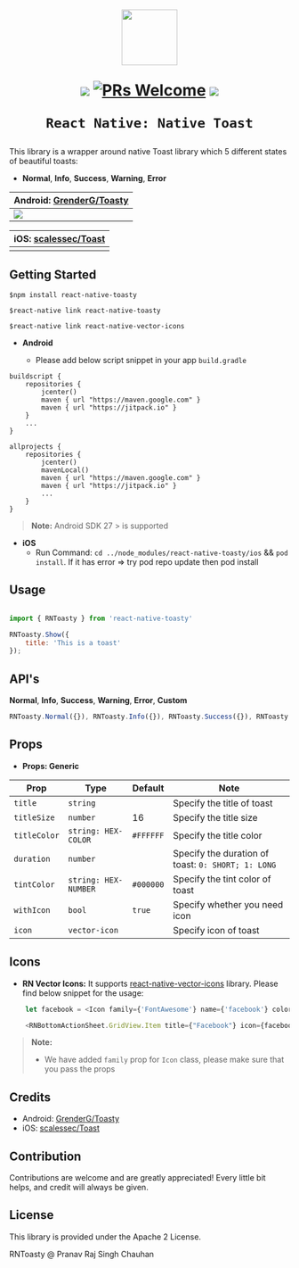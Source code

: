 <h1 align="center">

<p align="center">
  <img src="https://raw.githubusercontent.com/GrenderG/Toasty/master/art/web_hi_res_512.png" width="100" height= "100"/>
</p>

<p align="center">
  <a href="https://www.npmjs.com/package/react-native-toasty"><img src="http://img.shields.io/npm/v/react-native-toasty.svg?style=flat" /></a>
  <a href="https://github.com/prscX/react-native-toasty/pulls"><img alt="PRs Welcome" src="https://img.shields.io/badge/PRs-welcome-brightgreen.svg" /></a>
  <a href="https://github.com/prscX/react-native-toasty#License"><img src="https://img.shields.io/npm/l/react-native-toasty.svg?style=flat" /></a>
</p>

    React Native: Native Toast
</h1>

This library is a wrapper around native Toast library which 5 different states of beautiful toasts:
- **Normal**, **Info**, **Success**, **Warning**, **Error**


| **Android: [GrenderG/Toasty](https://github.com/GrenderG/Toasty)**             |
| ----------------- |
| <img src="https://raw.githubusercontent.com/GrenderG/Toasty/master/art/collage.png" />                  |


| **iOS: [scalessec/Toast](https://github.com/scalessec/Toast)**             |
| ----------------- |
|                 |


## Getting Started

`$npm install react-native-toasty`

`$react-native link react-native-toasty`

`$react-native link react-native-vector-icons`


- **Android**

    - Please add below script snippet in your app `build.gradle`

```
buildscript {
    repositories {
        jcenter()
        maven { url "https://maven.google.com" }
        maven { url "https://jitpack.io" }
    }
    ...
}

allprojects {
    repositories {
        jcenter()
        mavenLocal()
        maven { url "https://maven.google.com" }
        maven { url "https://jitpack.io" }
        ...
    }
}
```

> **Note:** Android SDK 27 > is supported

- **iOS**
    - Run Command: `cd ../node_modules/react-native-toasty/ios` && `pod install`. If it has error => try pod repo update then pod install


## Usage

```javascript

import { RNToasty } from 'react-native-toasty'

```

```javascript
RNToasty.Show({
    title: 'This is a toast'
});
```


## API's

**Normal**, **Info**, **Success**, **Warning**, **Error**, **Custom**

```javascript
RNToasty.Normal({}), RNToasty.Info({}), RNToasty.Success({}), RNToasty.Warn({}), RNToasty.Error({}), RNToasty.Show({})
```

## Props

- **Props: Generic**

| Prop              | Type       | Default | Note                                                                                                       |
| ----------------- | ---------- | ------- | ---------------------------------------------------------------------------------------------------------- |
| `title`       | `string`     |         | Specify the title of toast
| `titleSize` | `number` |    16     | Specify the title size                                                   |  |
| `titleColor`    | `string: HEX-COLOR`     |    `#FFFFFF`    | Specify the title color                                        |  |
| `duration`      | `number`     |         | Specify the duration of toast: `0: SHORT; 1: LONG`
| `tintColor`      | `string: HEX-NUMBER`     |    `#000000`     | Specify the tint color of toast
| `withIcon`      | `bool`     |    `true`     | Specify whether you need icon
| `icon`      | `vector-icon`     |         | Specify icon of toast


## Icons

- **RN Vector Icons:** It supports [react-native-vector-icons](https://github.com/oblador/react-native-vector-icons) library. Please find below snippet for the usage:

```javascript
	let facebook = <Icon family={'FontAwesome'} name={'facebook'} color={'#000000'} size={30} />

	<RNBottomActionSheet.GridView.Item title={"Facebook"} icon={facebook} />
```

> **Note:**
> - We have added `family` prop for `Icon` class, please make sure that you pass the props



## Credits
- Android: [GrenderG/Toasty](https://github.com/GrenderG/Toasty)
- iOS: [scalessec/Toast](https://github.com/scalessec/Toast)


## Contribution
Contributions are welcome and are greatly appreciated! Every little bit helps, and credit will always be given.


## License
This library is provided under the Apache 2 License.

RNToasty @ Pranav Raj Singh Chauhan
